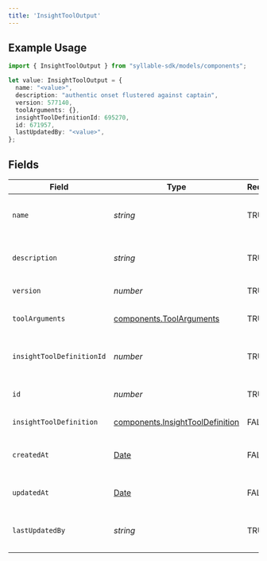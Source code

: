```yaml
---
title: 'InsightToolOutput'
---
```


## Example Usage

```typescript
import { InsightToolOutput } from "syllable-sdk/models/components";

let value: InsightToolOutput = {
  name: "<value>",
  description: "authentic onset flustered against captain",
  version: 577140,
  toolArguments: {},
  insightToolDefinitionId: 695270,
  id: 671957,
  lastUpdatedBy: "<value>",
};
```

## Fields

| Field                                                                                         | Type                                                                                          | Required                                                                                      | Description                                                                                   |
| --------------------------------------------------------------------------------------------- | --------------------------------------------------------------------------------------------- | --------------------------------------------------------------------------------------------- | --------------------------------------------------------------------------------------------- |
| `name`                                                                                        | *string*                                                                                      | TRUE                                                                            | Human readable name of Insight Tool                                                           |
| `description`                                                                                 | *string*                                                                                      | TRUE                                                                            | Text description of Insight Tool                                                              |
| `version`                                                                                     | *number*                                                                                      | TRUE                                                                            | Version of Insight Tool                                                                       |
| `toolArguments`                                                                               | [components.ToolArguments](/sdk-docs/models/components/toolarguments)                          | TRUE                                                                            | Arguments for Insight Tool                                                                    |
| `insightToolDefinitionId`                                                                     | *number*                                                                                      | TRUE                                                                            | Unique ID for Insight Tool Definition                                                         |
| `id`                                                                                          | *number*                                                                                      | TRUE                                                                            | Unique ID for Insight Tool                                                                    |
| `insightToolDefinition`                                                                       | [components.InsightToolDefinition](/sdk-docs/models/components/insighttooldefinition)          | FALSE                                                                            | Insight Tool Definition                                                                       |
| `createdAt`                                                                                   | [Date](https://developer.mozilla.org/en-US/docs/Web/JavaScript/Reference/Global_Objects/Date) | FALSE                                                                            | Timestamp of Insight Tool creation                                                            |
| `updatedAt`                                                                                   | [Date](https://developer.mozilla.org/en-US/docs/Web/JavaScript/Reference/Global_Objects/Date) | FALSE                                                                            | Timestamp of Insight Tool update                                                              |
| `lastUpdatedBy`                                                                               | *string*                                                                                      | TRUE                                                                            | User who last updated Insight Tool                                                            |
